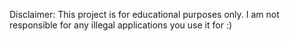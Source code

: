 Disclaimer: This project is for educational purposes only. I am not responsible for any illegal applications you use it for :)
